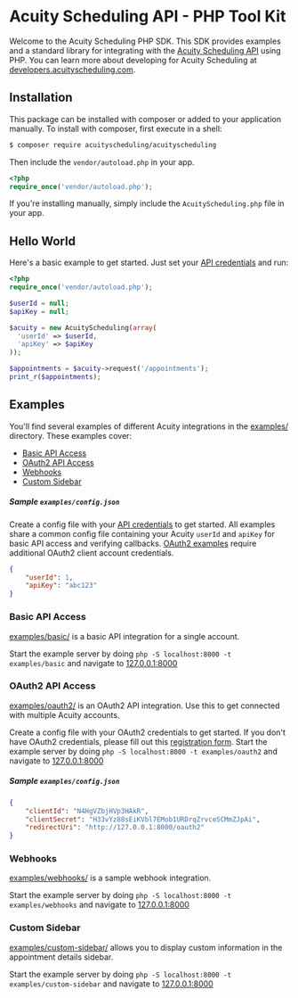 # Acuity Scheduling API - PHP Tool Kit

Welcome to the Acuity Scheduling PHP SDK.  This SDK provides examples and a standard library for integrating with the [Acuity Scheduling API](https://acuityscheduling.com/) using PHP.  You can learn more about developing for Acuity Scheduling at [developers.acuityscheduling.com](https://developers.acuityscheduling.com/).

## Installation

This package can be installed with composer or added to your application manually.  To install with composer, first execute in a shell:

```sh
$ composer require acuityscheduling/acuityscheduling
```

Then include the `vendor/autoload.php` in your app.

```php
<?php
require_once('vendor/autoload.php');
```

If you're installing manually, simply include the `AcuityScheduling.php` file in your app.

## Hello World

Here's a basic example to get started.  Just set your <a href="https://secure.acuityscheduling.com/app.php?key=api&action=settings" target="_blank">API credentials</a> and run:

```php
<?php
require_once('vendor/autoload.php');

$userId = null;
$apiKey = null;

$acuity = new AcuityScheduling(array(
  'userId' => $userId,
  'apiKey' => $apiKey
));

$appointments = $acuity->request('/appointments');
print_r($appointments);
```

## Examples

You'll find several examples of different Acuity integrations in the [examples/](examples/) directory.  These examples cover:
* [Basic API Access](#basic-api-access)
* [OAuth2 API Access](#oauth2-api-access)
* [Webhooks](#webhooks)
* [Custom Sidebar](#custom-sidebar)

##### Sample `examples/config.json`

Create a config file with your <a href="https://secure.acuityscheduling.com/app.php?key=api&action=settings" target="_blank">API credentials</a> to get started.  All examples
share a common config file containing your Acuity `userId` and `apiKey` for basic API access and verifying callbacks.  [OAuth2 examples](#oauth2-api-access) require
additional OAuth2 client account credentials.

```json
{
	"userId": 1,
	"apiKey": "abc123"
}
```

### Basic API Access

[examples/basic/](examples/basic) is a basic API integration for a single account.

Start the example server by doing `php -S localhost:8000 -t examples/basic` and navigate to <a href="http://127.0.0.1:8000/" target="_blank">127.0.0.1:8000</a>

### OAuth2 API Access

[examples/oauth2/](examples/oauth2) is an OAuth2 API integration.  Use this to get connected with multiple Acuity accounts.

Create a config file with your OAuth2 credentials to get started.  If you don't have OAuth2 credentials, please fill out this <a href="https://acuityscheduling.com/oauth2/register" target="_blank">registration form</a>.
Start the example server by doing `php -S localhost:8000 -t examples/oauth2` and navigate to <a href="http://127.0.0.1:8000/" target="_blank">127.0.0.1:8000</a>

##### Sample `examples/config.json`
```json
{
	"clientId": "N4HgVZbjHVp3HAkR",
	"clientSecret": "H33vYz88sEiKVbl7EMob1URDrqZrvceSCMmZJpAi",
	"redirectUri": "http://127.0.0.1:8000/oauth2"
}
```

### Webhooks

[examples/webhooks/](examples/webhooks) is a sample webhook integration.

Start the example server by doing `php -S localhost:8000 -t examples/webhooks` and navigate to <a href="http://127.0.0.1:8000/" target="_blank">127.0.0.1:8000</a>

### Custom Sidebar

[examples/custom-sidebar/](examples/custom-sidebar) allows you to display custom information in the appointment details sidebar.

Start the example server by doing `php -S localhost:8000 -t examples/custom-sidebar` and navigate to <a href="http://127.0.0.1:8000/" target="_blank">127.0.0.1:8000</a>
